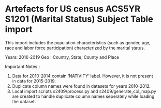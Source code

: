 # Artefacts for US census ACS5YR S1201 (Marital Status) Subject Table import #

This import includes the population characteristics (such as gender, age, race and labor force participation) characterized by the marital status.

Years: 2010-2019
Geo : Country, State, County and Place

Important Notes :
1. Data for 2010-2014 contain ‘NATIVITY’ label. However, it is not present in data for 2015-2019. 
2. Duplicate column names were found in datasets for years 2010-2012.
3. Local import scripts s2409/process.py and s2409/generate_col_map.py are created to handle duplicate column names seperately while loading the dataset.
